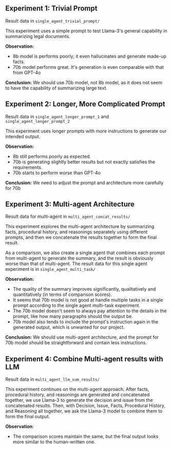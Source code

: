 ## Experiment 1: Trivial Prompt

Result data in `single_agent_trivial_prompt/`

This experiment uses a simple prompt to test Llama-3's general capability in summarizing legal documents.

__Observation:__
- 8b model is performs poorly; it even hallucinates and generate made-up facts.
- 70b model performs great. It's generation is even comparable with that from GPT-4o

__Conclusion:__ We should use 70b model, not 8b model, as it does not seem to have the capability of summarizing large text.

## Experiment 2: Longer, More Complicated Prompt

Result data in `single_agent_longer_prompt_1` and `single_agent_longer_prompt_2`

This experiment uses longer prompts with more instructions to generate our intended output.

__Observation:__
- 8b still performs poorly as expected.
- 70b is generating slightly better results but not exactly satisfies the requirements.
- 70b starts to perform worse than GPT-4o

__Conclusion:__ We need to adjust the prompt and architecture more carefully for 70b

## Experiment 3: Multi-agent Architecture

Result data for multi-agent in `multi_agent_concat_results/`

This experiment explores the multi-agent architecture by summarizing facts, procedural history, and reasonings separately using different prompts, and then we concatenate the results together to form the final result.

As a comparison, we also create a single agent that combines each prompt from multi-agent to generate the summary, and the result is obviously worse than that of multi-agent. The result data for this single agent experiment is in `single_agent_multi_task/`

__Observation:__
- The quality of the summary improves significantly, qualitatively and quantitatively (in terms of comparison scores).
- It seems that 70b model is not good at handle multiple tasks in a single prompt according to the single agent multi-task experiment.
- The 70b model doesn't seem to always pay attention to the details in the prompt, like how many paragraphs should the output be.
- 70b model also tends to include the prompt's instruction again in the generated output, which is unwanted for our project.

__Conclusion:__ We should use multi-agent architecture, and the prompt for 70b model should be straightforward and contain less instructions.

## Experiment 4: Combine Multi-agent results with LLM

Result data in `multi_agent_llm_sum_results/`

This experiment continues on the multi-agent approach. After facts, procedural history, and reasonings are generated and concatenated together, we use Llama-3 to generate the decision and issue from the concatenated results. Then, with Decision, Issue, Facts, Procedural History, and Reasoning all together, we ask the Llama-3 model to combine them to form the final output.

__Observation__:
- The comparison scores maintain the same, but the final output looks more similar to the human-written one.
